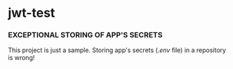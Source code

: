 # jwt-test

### EXCEPTIONAL STORING OF APP'S SECRETS

This project is just a sample. Storing app's secrets (*.env* file) in a repository is wrong!

